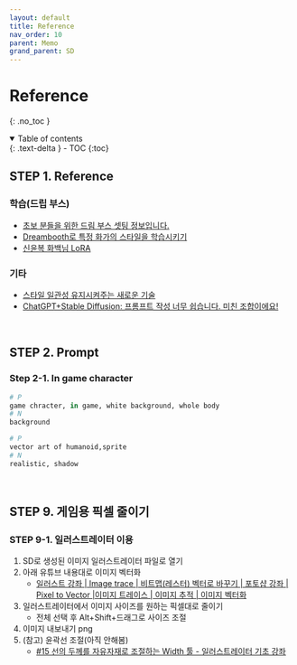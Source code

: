 ```yaml
---
layout: default
title: Reference
nav_order: 10
parent: Memo
grand_parent: SD
---
```


# Reference

{: .no_toc }

<details open markdown="block">
  <summary>
    Table of contents
  </summary>
  {: .text-delta }
- TOC
{:toc}
</details>

<!------------------------------------ STEP ------------------------------------>

## STEP 1. Reference


### 학습(드립 부스)
* [초보 분들을 위한 드림 부스 셋팅 정보입니다.](https://www.clien.net/service/board/cm_aigurim/17996081)
* [Dreambooth로 특정 화가의 스타일을 학습시키기](https://www.clien.net/service/board/cm_aigurim/18000175)
* [신윤복 화백님 LoRA](https://www.clien.net/service/board/cm_aigurim/18004978)

### 기타
* [스타일 일관성 유지시켜주는 새로운 기술](https://www.clien.net/service/board/cm_aigurim/18467242?od=T31&po=2&category=0&groupCd=)
* [ChatGPT+Stable Diffusion: 프롬프트 작성 너무 쉽습니다. 미친 조합이에요!](https://www.youtube.com/watch?v=rQpaoCGpnGY)


<br>



## STEP 2. Prompt

### Step 2-1. In game character

```python
# P
game chracter, in game, white background, whole body
# N
background
```



```python
# P
vector art of humanoid,sprite
# N
realistic, shadow
```



<br>



## STEP 9. 게임용 픽셀 줄이기

### STEP 9-1. 일러스트레이터 이용

1. SD로 생성된 이미지 일러스트레이터 파일로 열기
2. 아래 유튜브 내용대로 이미지 벡터화
   * [일러스트 강좌 | Image trace | 비트맵(레스터) 벡터로 바꾸기 | 포토샵 강좌 | Pixel to Vector |이미지 트레이스 | 이미지 추적 | 이미지 벡터화](https://www.youtube.com/watch?v=TCPe0_R9BwE&t=431s)
3. 일러스트레이터에서 이미지 사이즈를 원하는 픽셀대로 줄이기
   * 전체 선택 후 Alt+Shift+드래그로 사이즈 조절
4. 이미지 내보내기 png 
5. (참고) 윤곽선 조절(아직 안해봄)
   * [#15 선의 두께를 자유자재로 조절하는 Width 툴 - 일러스트레이터 기초 강좌](https://www.youtube.com/watch?v=ZoUXvXtTfhI)

